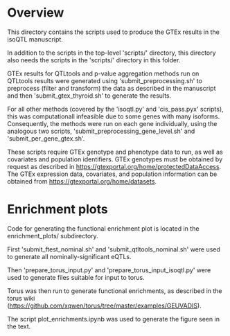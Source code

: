 # Overview

This directory contains the scripts used to produce the GTEx results in the isoQTL manuscript.

In addition to the scripts in the top-level 'scripts/' directory, this directory also needs the scripts in the 'scripts/' directory in this folder.

GTEx results for QTLtools and p-value aggregation methods run on QTLtools results were generated using 'submit_preprocessing.sh' to preprocess (filter and transform) the data as described in the manuscript and then 'submit_gtex_thyroid.sh' to generate the results.

For all other methods (covered by the 'isoqtl.py' and 'cis_pass.pyx' scripts), this was computationall infeasible due to some genes with many isoforms. Consequently, the methods were run on each gene individually, using the analogous two scripts, 'submit_preprocessing_gene_level.sh' and 'submit_per_gene_gtex.sh'.

These scripts require GTEx genotype and phenotype data to run, as well as covariates and population identifiers. GTEx genotypes must be obtained by request as described in https://gtexportal.org/home/protectedDataAccess. The GTEx expression data, covariates, and population information can be obtained from https://gtexportal.org/home/datasets.


# Enrichment plots

Code for generating the functional enrichment plot is located in the enrichment_plots/ subdirectory. 

First 'submit_ftest_nominal.sh' and 'submit_qtltools_nominal.sh' were used to generate all nominally-significant eQTLs. 

Then 'prepare_torus_input.py' and 'prepare_torus_input_isoqtl.py' were used to generate files suitable for input to torus. 

Torus was then run to generate functional enrichments, as described in the torus wiki (https://github.com/xqwen/torus/tree/master/examples/GEUVADIS). 

The script plot_enrichments.ipynb was used to generate the figure seen in the text.
 
